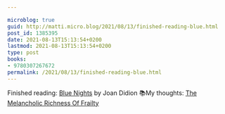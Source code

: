 ```yaml
---

microblog: true
guid: http://matti.micro.blog/2021/08/13/finished-reading-blue.html
post_id: 1385395
date: 2021-08-13T15:13:54+0200
lastmod: 2021-08-13T15:13:54+0200
type: post
books:
- 9780307267672
permalink: /2021/08/13/finished-reading-blue.html
---
```

Finished reading: [Blue Nights](https://micro.blog/books/9780307267672) by Joan Didion 📚My thoughts: [The Melancholic Richness Of Frailty](/2021/08/13/the-melancholic-richness.html)
